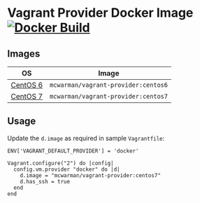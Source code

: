 # Vagrant Provider Docker Image [![Docker Build](https://img.shields.io/docker/automated/mcwarman/interlok-hello-world.svg)](https://hub.docker.com/r/mcwarman/vagrant-provider/)

## Images

| OS                  | Image                               |
|---------------------|-------------------------------------|
| [CentOS 6](centos6) | `mcwarman/vagrant-provider:centos6` |
| [CentOS 7](centos7) | `mcwarman/vagrant-provider:centos7` |

## Usage

Update the `d.image` as required in sample `Vagrantfile`:
```
ENV['VAGRANT_DEFAULT_PROVIDER'] = 'docker'

Vagrant.configure("2") do |config|
  config.vm.provider "docker" do |d|
    d.image = "mcwarman/vagrant-provider:centos7"
    d.has_ssh = true
  end
end
